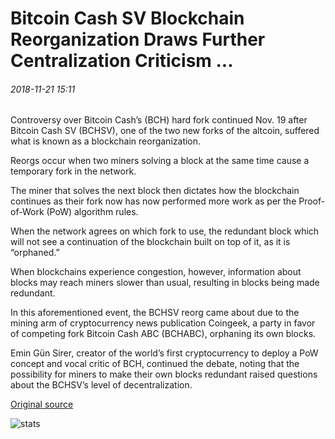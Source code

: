 # Bitcoin Cash SV Blockchain Reorganization Draws Further Centralization Criticism ...

###### 2018-11-21 15:11

Controversy over Bitcoin Cash’s (BCH) hard fork continued Nov. 19 after Bitcoin Cash SV (BCHSV), one of the two new forks of the altcoin, suffered what is known as a blockchain reorganization.

Reorgs occur when two miners solving a block at the same time cause a temporary fork in the network.

The miner that solves the next block then dictates how the blockchain continues as their fork now has now performed more work as per the Proof-of-Work (PoW) algorithm rules.

When the network agrees on which fork to use, the redundant block which will not see a continuation of the blockchain built on top of it, as it is “orphaned.”

When blockchains experience congestion, however, information about blocks may reach miners slower than usual, resulting in blocks being made redundant.

In this aforementioned event, the BCHSV reorg came about due to the mining arm of cryptocurrency news publication Coingeek, a party in favor of competing fork Bitcoin Cash ABC (BCHABC), orphaning its own blocks.

Emin Gün Sirer, creator of the world’s first cryptocurrency to deploy a PoW concept and vocal critic of BCH, continued the debate, noting that the possibility for miners to make their own blocks redundant raised questions about the BCHSV’s level of decentralization.

[Original source](https://cointelegraph.com/news/bitcoin-cash-sv-blockchain-reorganization-draws-further-centralization-criticism)

![stats](https://c.statcounter.com/11760860/0/a89fa40b/1/ "stats")